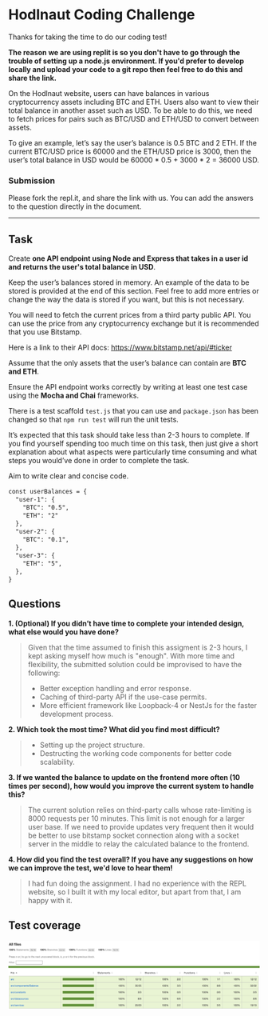 # Hodlnaut Coding Challenge

Thanks for taking the time to do our coding test!

__The reason we are using replit is so you don't have to go through the trouble of setting up a node.js environment. If you'd prefer to develop locally and upload your code to a git repo then feel free to do this and share the link.__

On the Hodlnaut website, users can have balances in various cryptocurrency assets including BTC and ETH. Users also want to view their total balance in another asset such as USD. To be able to do this, we need to fetch prices for pairs such as BTC/USD and ETH/USD to convert between assets.

To give an example, let’s say the user’s balance is 0.5 BTC and 2 ETH. If the current BTC/USD price is 60000 and the ETH/USD price is 3000, then the user’s total balance in USD would be 60000 \* 0.5 + 3000 \* 2 = 36000 USD.

### Submission
Please fork the repl.it, and share the link with us. You can add the answers to the question directly in the document.

----

## Task

Create __one API endpoint using Node and Express that takes in a user id and returns the user's total balance in USD__.

Keep the user’s balances stored in memory. An example of the data to be stored is provided at the end of this section. Feel free to add more entries or change the way the data is stored if you want, but this is not necessary.

You will need to fetch the current prices from a third party public API. You can use the price from any cryptocurrency exchange but it is recommended that you use Bitstamp.

Here is a link to their API docs: https://www.bitstamp.net/api/#ticker

Assume that the only assets that the user’s balance can contain are __BTC and ETH__.

Ensure the API endpoint works correctly by writing at least one test case using the __Mocha and Chai__ frameworks.

There is a test scaffold  `test.js` that you can use and `package.json` has been changed so that `npm run test` will run the unit tests.

It’s expected that this task should take less than 2-3 hours to complete. If you find yourself spending too much time on this task, then just give a short explanation about what aspects were particularly time consuming and what steps you would’ve done in order to complete the task.

Aim to write clear and concise code.

```
const userBalances = {
  "user-1": {
    "BTC": "0.5",
    "ETH": "2"
  },
  "user-2": {
    "BTC": "0.1",
  },
  "user-3": {
    "ETH": "5",
  },
}
```

## Questions
__1. (Optional) If you didn’t have time to complete your intended design, what else would you have done?__
> Given that the time assumed to finish this assigment is 2-3 hours, I kept asking myself how much is "enough". With more time and flexibility, the submitted solution could be improvised to have the following:
> - Better exception handling and error response.
> - Caching of third-party API if the use-case permits.
> - More efficient framework like Loopback-4 or NestJs for the faster development process.

__2. Which took the most time? What did you find most difficult?__
> - Setting up the project structure.
> - Destructing the working code components for better code scalability.

__3. If we wanted the balance to update on the frontend more often (10 times per second), how would you improve the current system to handle this?__
> The current solution relies on third-party calls whose rate-limiting is 8000 requests per 10 minutes. This limit is not enough for a larger user base.
> If we need to provide updates very frequent then it would be better to use bitstamp socket connection along with a socket server in the middle to relay the calculated balance to the frontend.

__4. How did you find the test overall? If you have any suggestions on how we can improve the test, we'd love to hear them!__
> I had fun doing the assignment. I had no experience with the REPL website, so I built it with my local editor, but apart from that, I am happy with it.

## Test coverage
![alt](./testcoverage.png)
